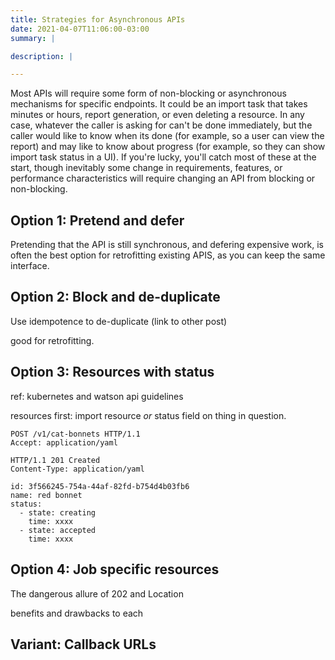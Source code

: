 ```yaml
---
title: Strategies for Asynchronous APIs
date: 2021-04-07T11:06:00-03:00
summary: |

description: |

---
```


Most APIs will require some form of non-blocking or asynchronous mechanisms for specific endpoints. It could be an
import task that takes minutes or hours, report generation, or even deleting a resource. In any case, whatever the caller
is asking for can't be done immediately, but the caller would like to know when its done (for example, so a user can view
the report) and may like to know about progress (for example, so they can show import task status in a UI). If you're lucky,
you'll catch most of these at the start, though inevitably some change in requirements, features, or performance
characteristics will require changing an API from blocking or non-blocking.

## Option 1: Pretend and defer

Pretending that the API is still synchronous, and defering expensive work, is often the best option for retrofitting
existing APIS, as you can keep the same interface.

## Option 2: Block and de-duplicate

Use idempotence to de-duplicate (link to other post)

good for retrofitting.

## Option 3: Resources with status

ref: kubernetes and watson api guidelines

resources first: import resource
*or* status field on thing in question.

```http
POST /v1/cat-bonnets HTTP/1.1
Accept: application/yaml

HTTP/1.1 201 Created
Content-Type: application/yaml

id: 3f566245-754a-44af-82fd-b754d4b03fb6
name: red bonnet
status:
  - state: creating
    time: xxxx
  - state: accepted
    time: xxxx
```

## Option 4: Job specific resources

The dangerous allure of 202 and Location

benefits and drawbacks to each

## Variant: Callback URLs
